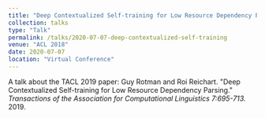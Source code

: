```yaml
---
title: "Deep Contextualized Self-training for Low Resource Dependency Parsing"
collection: talks
type: "Talk"
permalink: /talks/2020-07-07-deep-contextualized-self-training
venue: "ACL 2018"
date: 2020-07-07
location: "Virtual Conference"
---
```


A talk about the TACL 2019 paper: Guy Rotman and Roi Reichart. "Deep Contextualized Self-training for Low Resource Dependency Parsing." <i>Transactions of the Association for Computational Linguistics 7:695-713. </i>  2019.
